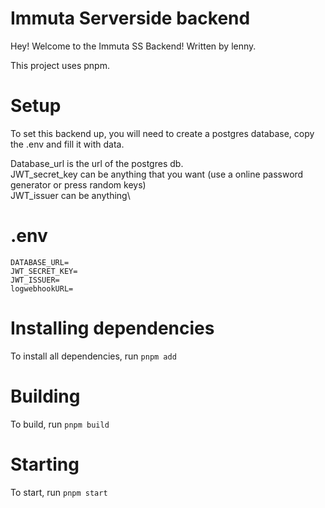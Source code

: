 # Immuta Serverside backend

Hey! Welcome to the Immuta SS Backend!
Written by lenny.

This project uses pnpm.

# Setup

To set this backend up, you will need to create a postgres database, copy the .env and fill it with data.

Database_url is the url of the postgres db.\
JWT_secret_key can be anything that you want (use a online password generator or press random keys)\
JWT_issuer can be anything\

# .env

```.env
DATABASE_URL=
JWT_SECRET_KEY=
JWT_ISSUER=
logwebhookURL=
```

# Installing dependencies

To install all dependencies, run `pnpm add`

# Building

To build, run `pnpm build`

# Starting

To start, run `pnpm start`